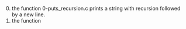 0. the function 0-puts_recursion.c prints a string with recursion followed by a new line.
1. the function 